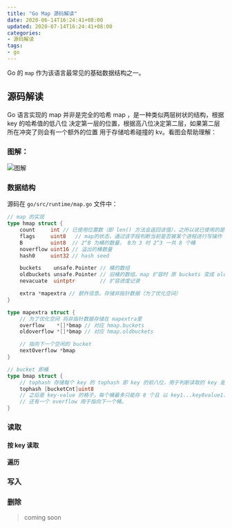 ```yaml
---
title: "Go Map 源码解读"
date: 2020-06-14T16:24:41+08:00
updated: 2020-07-14T16:24:41+08:00
categories:
- 源码解读
tags:
- go
---
```


Go 的 `map` 作为该语言最常见的基础数据结构之一。

## 源码解读

Go 语言实现的 map 并非是完全的哈希 map ，是一种类似两层树状的结构，根据 key 的哈希值的低八位 决定第一层的位置，根据高八位决定第二层，如果第二层所在冲突了则会有一个额外的位置 用于存储哈希碰撞的 kv。看图会帮助理解：

### 图解：

![图解](http://blog.linkinstars.com/mweb/15593603213325.jpg)

### 数据结构

源码在 `go/src/runtime/map.go` 文件中：

``` go
// map 的实现
type hmap struct {
	count     int // 已使用位置数（即 len() 方法会返回该值），之所以说已使用的是因为并非所有的位置都存放位置
	flags     uint8   // map的状态，通过该字段判断当前是否被某个进程进行写操作
	B         uint8  // 2^B 为桶的数量， B为 3 时 2^3 一共 8 个桶
	noverflow uint16 // 溢出的桶数量
	hash0     uint32 // hash seed

	buckets    unsafe.Pointer // 桶的数组
	oldbuckets unsafe.Pointer // 旧桶的数组。map 扩容时 原 buckets 变成 oldbuckets 并将数据逐步迁移，并非一次性迁移
	nevacuate  uintptr        // 扩容进度记录

	extra *mapextra // 额外信息。存储非指针数据（为了优化空间）
}

type mapextra struct {
    // 为了优化空间 将非指针数据存储在 mapextra里
	overflow    *[]*bmap // 对应 hmap.buckets
	oldoverflow *[]*bmap // 对应 hmap.oldbuckets

	// 指向下一个空闲的 bucket
	nextOverflow *bmap
}

// bucket 即桶
type bmap struct {
	// tophash 存储每个 key 的 tophash 即 key 的前八位，用于判断读取的 key 是否在当前桶里。
    tophash [bucketCnt]uint8
    // 之后是 key-value 的格子，每个桶最多只能存 8 个且 以 key1...key8value1...value8 的形式存储。
	// 还有一个 overflow 用于指向下一个桶。
}
```

### 读取

#### 按 key 读取

#### 遍历

### 写入

### 删除

> coming soon

